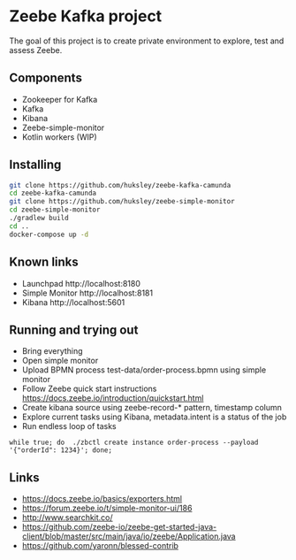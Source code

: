 # Zeebe Kafka project

The goal of this project is to create private environment to explore, test and assess Zeebe.

## Components

  * Zookeeper for Kafka
  * Kafka
  * Kibana
  * Zeebe-simple-monitor
  * Kotlin workers (WIP)

## Installing

```bash
git clone https://github.com/huksley/zeebe-kafka-camunda
cd zeebe-kafka-camunda
git clone https://github.com/huksley/zeebe-simple-monitor
cd zeebe-simple-monitor
./gradlew build
cd ..
docker-compose up -d
```

## Known links

  * Launchpad http://localhost:8180
  * Simple Monitor http://localhost:8181
  * Kibana http://localhost:5601

## Running and trying out

  * Bring everything
  * Open simple monitor
  * Upload BPMN process test-data/order-process.bpmn using simple monitor
  * Follow Zeebe quick start instructions https://docs.zeebe.io/introduction/quickstart.html
  * Create kibana source using zeebe-record-* pattern, timestamp column
  * Explore current tasks using Kibana, metadata.intent is a status of the job
  * Run endless loop of tasks 
  
`while true; do  ./zbctl create instance order-process --payload '{"orderId": 1234}'; done;`

## Links

  * https://docs.zeebe.io/basics/exporters.html
  * https://forum.zeebe.io/t/simple-monitor-ui/186
  * http://www.searchkit.co/
  * https://github.com/zeebe-io/zeebe-get-started-java-client/blob/master/src/main/java/io/zeebe/Application.java
  * https://github.com/yaronn/blessed-contrib

